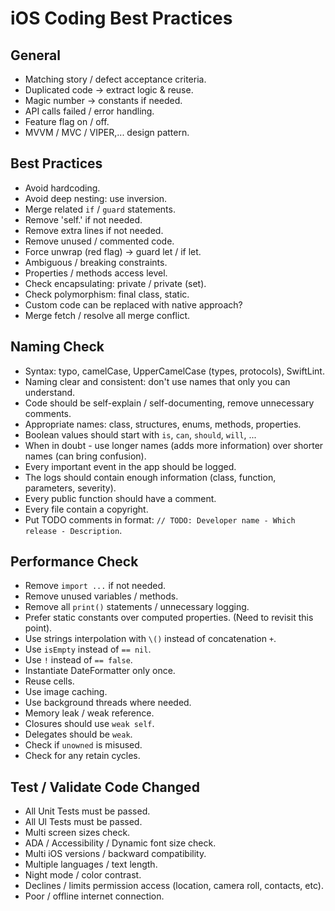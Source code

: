 # iOS Coding Best Practices

## General

- Matching story / defect acceptance criteria.
- Duplicated code -> extract logic & reuse.
- Magic number -> constants if needed.
- API calls failed / error handling.
- Feature flag on / off.
- MVVM / MVC / VIPER,... design pattern.

## Best Practices

- Avoid hardcoding.
- Avoid deep nesting: use inversion.
- Merge related `if` / `guard` statements.
- Remove 'self.' if not needed.
- Remove extra lines if not needed.
- Remove unused / commented code.
- Force unwrap (red flag) -> guard let / if let.
- Ambiguous / breaking constraints.
- Properties / methods access level.
- Check encapsulating: private / private (set).
- Check polymorphism: final class, static.
- Custom code can be replaced with native approach?
- Merge fetch / resolve all merge conflict.

## Naming Check

- Syntax: typo, camelCase, UpperCamelCase (types, protocols), SwiftLint.
- Naming clear and consistent: don't use names that only you can understand.
- Code should be self-explain / self-documenting, remove unnecessary comments.
- Appropriate names: class, structures, enums, methods, properties.
- Boolean values should start with `is`, `can`, `should`, `will`, ...
- When in doubt - use longer names (adds more information) over shorter names (can bring confusion).
- Every important event in the app should be logged.
- The logs should contain enough information (class, function, parameters, severity).
- Every public function should have a comment.
- Every file contain a copyright.
- Put TODO comments in format: `// TODO: Developer name - Which release - Description`.

## Performance Check

- Remove `import ...` if not needed.
- Remove unused variables / methods.
- Remove all `print()` statements / unnecessary logging.
- Prefer static constants over computed properties. (Need to revisit this point).
- Use strings interpolation with `\()` instead of concatenation `+`.
- Use `isEmpty` instead of `== nil`.
- Use `!` instead of `== false`.
- Instantiate DateFormatter only once.
- Reuse cells.
- Use image caching.
- Use background threads where needed.
- Memory leak / weak reference.
- Closures should use `weak self`.
- Delegates should be `weak`.
- Check if `unowned` is misused.
- Check for any retain cycles.

## Test / Validate Code Changed

- All Unit Tests must be passed.
- All Ul Tests must be passed.
- Multi screen sizes check.
- ADA / Accessibility / Dynamic font size check.
- Multi iOS versions / backward compatibility.
- Multiple languages / text length.
- Night mode / color contrast.
- Declines / limits permission access (location, camera roll, contacts, etc).
- Poor / offline internet connection.
